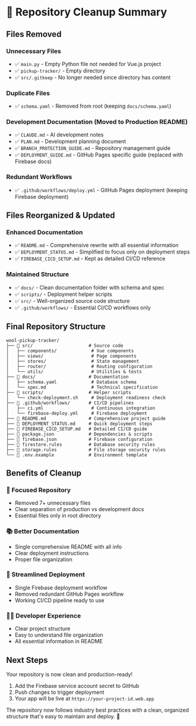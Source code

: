 # 🧹 Repository Cleanup Summary

## Files Removed

### Unnecessary Files
- ✅ `main.py` - Empty Python file not needed for Vue.js project
- ✅ `pickup-tracker/` - Empty directory
- ✅ `src/.gitkeep` - No longer needed since directory has content

### Duplicate Files
- ✅ `schema.yaml` - Removed from root (keeping `docs/schema.yaml`)

### Development Documentation (Moved to Production README)
- ✅ `CLAUDE.md` - AI development notes
- ✅ `PLAN.md` - Development planning document  
- ✅ `BRANCH_PROTECTION_GUIDE.md` - Repository management guide
- ✅ `DEPLOYMENT_GUIDE.md` - GitHub Pages specific guide (replaced with Firebase docs)

### Redundant Workflows
- ✅ `.github/workflows/deploy.yml` - GitHub Pages deployment (keeping Firebase deployment)

## Files Reorganized & Updated

### Enhanced Documentation
- ✅ `README.md` - Comprehensive rewrite with all essential information
- ✅ `DEPLOYMENT_STATUS.md` - Simplified to focus only on deployment steps
- ✅ `FIREBASE_CICD_SETUP.md` - Kept as detailed CI/CD reference

### Maintained Structure
- ✅ `docs/` - Clean documentation folder with schema and spec
- ✅ `scripts/` - Deployment helper scripts
- ✅ `src/` - Well-organized source code structure
- ✅ `.github/workflows/` - Essential CI/CD workflows only

## Final Repository Structure

```
wool-pickup-tracker/
├── 📁 src/                     # Source code
│   ├── components/             # Vue components
│   ├── views/                  # Page components  
│   ├── stores/                 # State management
│   ├── router/                 # Routing configuration
│   └── utils/                  # Utilities & tests
├── 📁 docs/                    # Documentation
│   ├── schema.yaml             # Database schema
│   └── spec.md                 # Technical specification
├── 📁 scripts/                 # Helper scripts
│   └── check-deployment.sh     # Deployment readiness check
├── 📁 .github/workflows/       # CI/CD pipelines
│   ├── ci.yml                  # Continuous integration
│   └── firebase-deploy.yml     # Firebase deployment
├── 📄 README.md                # Comprehensive project guide
├── 📄 DEPLOYMENT_STATUS.md     # Quick deployment steps
├── 📄 FIREBASE_CICD_SETUP.md   # Detailed CI/CD guide
├── 📄 package.json             # Dependencies & scripts
├── 📄 firebase.json            # Firebase configuration
├── 📄 firestore.rules          # Database security rules
├── 📄 storage.rules            # File storage security rules
└── 📄 .env.example             # Environment template
```

## Benefits of Cleanup

### 🎯 Focused Repository
- Removed 7+ unnecessary files
- Clear separation of production vs development docs
- Essential files only in root directory

### 📚 Better Documentation
- Single comprehensive README with all info
- Clear deployment instructions
- Proper file organization

### 🚀 Streamlined Deployment
- Single Firebase deployment workflow
- Removed redundant GitHub Pages workflow
- Working CI/CD pipeline ready to use

### 👨‍💻 Developer Experience
- Clear project structure
- Easy to understand file organization
- All essential information in README

## Next Steps

Your repository is now clean and production-ready! 

1. Add the Firebase service account secret to GitHub
2. Push changes to trigger deployment
3. Your app will be live at `https://your-project-id.web.app`

The repository now follows industry best practices with a clean, organized structure that's easy to maintain and deploy. 🎉